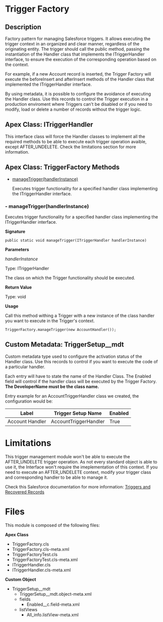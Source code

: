 # Trigger Factory

## Description

Factory pattern for managing Salesforce triggers. It allows executing the trigger context in an organized and clear manner, regardless of the originating entity. The trigger should call the public method, passing the instantiation of the Handler class that implements the ITriggerHandler interface, to ensure the execution of the corresponding operation based on the context.

For example, if a new Account record is inserted, the Trigger Factory will execute the beforeInsert and afterInsert methods of the Handler class that implemented the ITriggerHandler interface.

By using metadata, it is possible to configure the avoidance of executing the Handler class. Use this records to control the Trigger execution in a production enviroment where Triggers can't be disabled or if you need to modify, load or delete a number of records without the trigger logic.

## Apex Class: ITriggerHandler

This interface class will force the Handler classes to implement all the required methods to be able to execute each trigger operation avaible, except AFTER_UNDELETE. Check the limitations section for more information.

## Apex Class: TriggerFactory Methods

- [manageTrigger(handlerInstance)](#manageTrigger-section)

    Executes trigger functionality for a specified handler class implementing the ITriggerHandler interface.

### - **manageTrigger(handlerInstance)** <a name="manageTrigger-section"></a>

Executes trigger functionality for a specified handler class implementing the ITriggerHandler interface.

**Signature**

`public static void manageTrigger(ITriggerHandler handlerInstance)`

**Parameters**

*handlerInstance*

Type: ITriggerHandler

The class on which the Trigger functionality should be executed.

**Return Value**

Type: void

**Usage**

Call this method withing a Trigger with a new instance of the class handler you want to execute in the Trigger's context.

    TriggerFactory.manageTrigger(new AccountHandler());


## Custom Metadata: TriggerSetup__mdt

Custom metadata type used to configure the activation status of the Handler class. Use this records to control if you want to execute the code of a particular handler.

Each entry will have to state the name of the Handler Class. The Enabled field will control if the handler class will be executed by the Trigger Factory. **The DeveloperName must be the class name.**

Entry example for an AccountTriggerHandler class we created, the configuration would be:

| Label | Trigger Setup Name | Enabled |
|-|-|-|
| Account Handler | AccountTriggerHandler | True |

# Limitations

This trigger management module won't be able to execute the AFTER_UNDELETE trigger operation. As not every standard object is able to use it, the Interface won't require the imeplementation of this context. If you need to execute an AFTER_UNDELETE context, modify your trigger class and corresponding handler to be able to manage it.

Check this Salesforce documentation for more information: [Triggers and Recovered Records](https://developer.salesforce.com/docs/atlas.en-us.apexcode.meta/apexcode/apex_triggers_recovered_records.htm)

# Files

This module is composed of the following files:

**Apex Class**
- TriggerFactory.cls
- TriggerFactory.cls-meta.xml
- TriggerFactoryTest.cls
- TriggerFactoryTest.cls-meta.xml
- ITriggerHandler.cls
- ITriggerHandler.cls-meta.xml

**Custom Object**
- TriggerSetup__mdt
    - TriggerSetup__mdt.object-meta.xml
    - fields
        - Enabled__c.field-meta.xml
    - listViews
        - All_info.listView-meta.xml
